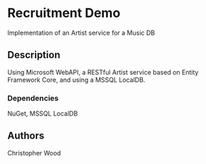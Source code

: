 # Recruitment Demo

Implementation of an Artist service for a Music DB

## Description

Using Microsoft WebAPI, a RESTful Artist service based on Entity Framework Core, and using a MSSQL LocalDB.

### Dependencies

NuGet, MSSQL LocalDB

## Authors

Christopher Wood